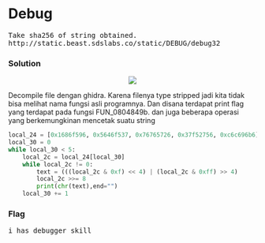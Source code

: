 <h1><b>Debug</b></h1>
<pre>
Take sha256 of string obtained.
http://static.beast.sdslabs.co/static/DEBUG/debug32
</pre>
<h3><b>Solution</b></h3>
<p align='center'>
  <img src="https://github.com/enomarozi/BackdoorCTF_Writeup/blob/master/Images/Debug.jpg">
</p>
<p>Decompile file dengan ghidra. Karena filenya type stripped jadi kita tidak bisa melihat nama fungsi asli programnya. 
Dan disana terdapat print flag yang terdapat pada fungsi FUN_0804849b. dan juga beberapa operasi yang berkemungkinan mencetak suatu string</p>


```python
local_24 = [0x1686f596, 0x5646f537, 0x76765726, 0x37f52756, 0xc6c696b6]
local_30 = 0
while local_30 < 5:
    local_2c = local_24[local_30]
    while local_2c != 0:
        text = (((local_2c & 0xf) << 4) | (local_2c & 0xff) >> 4)
        local_2c >>= 8
        print(chr(text),end="")
    local_30 += 1
```

<h3><b>Flag</b></h3>
<pre>
i_has_debugger_skill
</pre>
